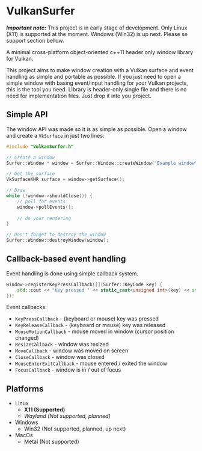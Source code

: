 # VulkanSurfer

***Important note:*** This project is in early stage of development. Only Linux (X11) is supported at the moment. 
Windows (Win32) is up next. Please se support section bellow.

A minimal cross-platform object-oriented c++11 header only window library for Vulkan.

This project aims to make window creation with a Vulkan surface and event handling as simple and portable as possible.
If you just need to open a simple window with basing event/input handling for your Vulkan projects, this is the tool you need. 
Library is header-only single file and there is no need for implementation files. Just drop it into you project.

## Simple API
The window API was made so it is as simple as possible. Open a window and create a `VkSurface` in just two lines:
```c++
#include "VulkanSurfer.h"

// Create a window
Surfer::Window * window = Surfer::Window::createWindow("Example window", instance, 800, 600 , 100, 100 );

// Get the surface 
VkSurfaceKHR surface = window->getSurface();

// Draw
while (!window->shouldClose()) {
    // poll for events
    window->pollEvents();
    
    // do your rendering
}

// Don't forget to destroy the window
Surfer::Window::destroyWindow(window);
```

## Callback-based event handling
Event handling is done using simple callback system.
```c++
window->registerKeyPressCallback([](Surfer::KeyCode key) {
    std::cout << "Key pressed " << static_cast<unsigned int>(key) << std::endl;
});
```
Event callbacks:
- `KeyPressCallback` - (keyboard or mouse) key was pressed
- `KeyReleaseCallback` - (keyboard or mouse) key was released
- `MouseMotionCallback` - mouse moved in window (cursor position changed)
- `ResizeCallback` - window was resized
- `MoveCallback` - window was moved on screen
- `CloseCallback` - window was closed
- `MouseEnterExitCallback` - mouse entered / exited the window
- `FocusCallback` - window is in / out of focus

## Platforms
- Linux
  - **X11 (Supported)**
  - *Wayland (Not supported, planned)*
- Windows
  - Win32 (Not supported, planned, up next)
- MacOs
  - Metal (Not supported)
